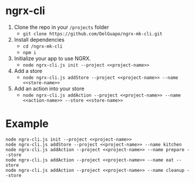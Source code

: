 # ngrx-cli
1. Clone the repo in your `/projects` folder
    - `git clone https://github.com/DelGuapo/ngrx-mk-cli.git`
1. Install dependencies
    - `cd /ngrx-mk-cli`
    - `npm i`
1. Initialize your app to use NGRX.
    - `node ngrx-cli.js init --project <<project-name>>`
1. Add a store
    - `node ngrx-cli.js addStore --project <<project-name>> --name <<store-name>>`
1. Add an action into your store
   - `node ngrx-cli.js addAction --project <<project-name>> --name <<action-name>> --store <<store-name>>`    

# Example
```
node ngrx-cli.js init --project <<project-name>>
node ngrx-cli.js addStore --project <<project-name>> --name kitchen
node ngrx-cli.js addAction --project <<project-name>> --name prepare --store
node ngrx-cli.js addAction --project <<project-name>> --name eat --store
node ngrx-cli.js addAction --project <<project-name>> --name cleanup --store
```